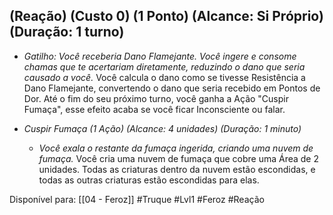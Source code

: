 ## (Reação) (Custo 0) (1 Ponto) (Alcance: Si Próprio) (Duração: 1 turno)

- *Gatilho: Você receberia Dano Flamejante.* *Você ingere e consome chamas que te acertariam diretamente, reduzindo o dano que seria causado a você.* Você calcula o dano como se tivesse Resistência a Dano Flamejante, convertendo o dano que seria recebido em Pontos de Dor. Até o fim do seu próximo turno, você ganha a Ação "Cuspir Fumaça", esse efeito acaba se você ficar Inconsciente ou falar.


- *Cuspir Fumaça (1 Ação) (Alcance: 4 unidades) (Duração: 1 minuto)*
    - *Você exala o restante da fumaça ingerida, criando uma nuvem de fumaça.* Você cria uma nuvem de fumaça que cobre uma Área de 2 unidades. Todas as criaturas dentro da nuvem estão escondidas, e todas as outras criaturas estão escondidas para elas.
  

Disponível para: [[04 - Feroz]]
#Truque #Lvl1 #Feroz  #Reação 